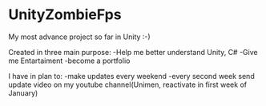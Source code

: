 # UnityZombieFps
My most advance project so far in Unity :-)

Created in three main purpose:
-Help me better understand Unity, C#
-Give me Entartaiment
-become a portfolio

I have in plan to:
-make updates every weekend
-every second week send update video on my youtube channel(Unimen, reactivate in first week of January)
